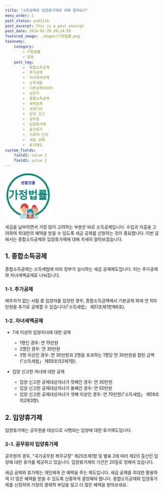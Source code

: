 ```yaml
---
title: "소득공제와 입양휴가제에 대해 알아보기"
menu_order: 1
post_status: publish
post_excerpt: This is a post excerpt
post_date: 2024-02-29 20:14:59
featured_image: _images/가정법률.png
taxonomy:
    category:
        - 가정법률
        - 입양
    post_tag:
        -  종합소득공제
        -  추가공제
        -  자녀세액공제
        -  소득세법
        -  기본공제대상자
        -  입양자
        -  종합소득금액
        -  세액공제
        -  과세기간
        -  입양 신고
        -  공무원
        -  입양휴가제
        -  출산휴가
        -  사회적 인식
        -  세금 공제
        -  휴가제도
custom_fields:
    field1: value 1
    field2: value 2
---
```


![가정법률](/_images/가정법률.png)

세금을 납부하면서 가장 많이 고려하는 부분은 바로 소득공제입니다. 수입과 지출을 고려하여 최대한의 혜택을 받을 수 있도록 세금 공제를 신청하는 것이 중요합니다. 이번 글에서는 종합소득공제와 입양휴가제에 대해 자세히 알아보겠습니다.

## 1. 종합소득공제
종합소득공제는 소득세법에 따라 정부가 실시하는 세금 공제제도입니다. 이는 추가공제와 자녀세액공제로 나눠집니다.

### 1-1. 추가공제
배우자가 없는 사람 중 입양자를 입양한 경우, 종합소득금액에서 기본공제 외에 연 100만원을 추가로 공제할 수 있습니다(「소득세법」 제51조제1항제6호).

### 1-2. 자녀세액공제
- 7세 이상의 입양자녀에 대한 공제
  - 1명인 경우: 연 15만원
  - 2명인 경우: 연 30만원
  - 3명 이상인 경우: 연 30만원과 2명을 초과하는 1명당 연 30만원을 합한 금액(「소득세법」 제59조의2제1항).

- 입양 신고한 자녀에 대한 공제
  - 입양 신고한 공제대상자녀가 첫째인 경우: 연 30만원
  - 입양 신고한 공제대상자녀가 둘째인 경우: 연 50만원
  - 입양 신고한 공제대상자녀가 셋째 이상인 경우: 연 70만원(「소득세법」 제59조의2제3항).

## 2. 입양휴가제
입양휴가제는 공무원을 대상으로 시행되는 입양에 대한 휴가제도입니다.

### 2-1. 공무원의 입양휴가제
공무원의 경우, "국가공무원 복무규정" 제20조제1항 및 별표 2에 따라 제2의 출산인 입양에 대한 휴가를 제공하고 있습니다. 입양휴가제의 기간은 20일로 정해져 있습니다.

세금 공제와 휴가제는 개인에게 큰 혜택을 주는 제도입니다. 세금 공제를 최대한 활용하여 더 많은 혜택을 받을 수 있도록 신중하게 결정해야 합니다. 종합소득공제와 입양휴가제를 신청하여 가정의 경제적 부담을 덜고 더 많은 혜택을 받아보세요.
































































